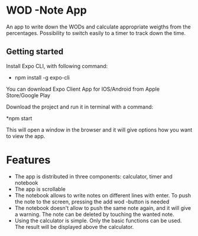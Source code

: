 # WOD -Note App
An app to write down the WODs and calculate appropriate weigths from the percentages. Possibility to switch easily to a timer to track down the time. 

## Getting started

Install Expo CLI, with following command:

* npm install -g expo-cli

You can download Expo Client App for IOS/Android from Apple Store/Google Play

Download the project and run it in terminal with a command:

*npm start

This will open a window in the browser and it will give options how you want to view the app.



# Features

* The app is distributed in three components: calculator, timer and notebook
* The app is scrollable
* The notebook allows to write notes on different lines with enter. To push the note to the screen, pressing the add wod -button is needed
* The notebook doesn't allow to push the same note again, and it will give a warning. The note can be deleted by touching the wanted note.
* Using the calculator is simple. Only the basic functions can be used. The result will be displayed above the calculator.




